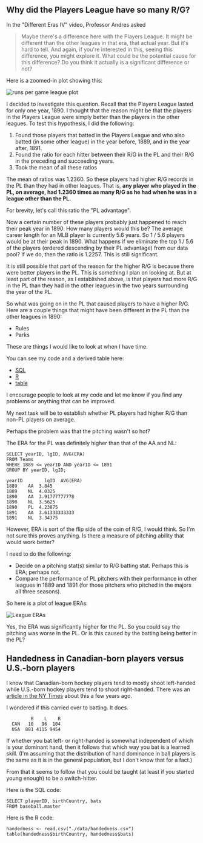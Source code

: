 Why did the Players League have so many R/G?
--------------------------------------------
In the "Different Eras IV" video, Professor Andres asked

> Maybe there's a difference here with the Players League. It might be
> different than the other leagues in that era, that actual year. But
> it's hard to tell. And again, if you're interested in this, seeing
> this difference, you might explore it. What could be the potential
> cause for this difference? Do you think it actually is a significant
> difference or not?

Here is a zoomed-in plot showing this:

![runs per game league plot](https://edxuploads.s3.amazonaws.com/14029396968096377.png)

I decided to investigate this question.  Recall that the Players League lasted for only one year, 1890.  I thought that the reason might be that the players in the Players League were simply better than the players in the other leagues.  To test this hypothesis, I did the following:

1. Found those players that batted in the Players League and who also batted (in some other league) in the year before, 1889, and in the year after, 1891.
2. Found the ratio for each hitter between their R/G in the PL and their R/G in the preceding and succeeding years.
3. Took the mean of all these ratios

The mean of ratios was 1.2360.  So these players had higher R/G records in the PL than they had in other leagues.  That is, **any player who played in the PL, on average, had 1.2360 times as many R/G as he had when he was in a league other than the PL.** 

For brevity, let's call this ratio the "PL advantage".  

Now a certain number of these players probably just happened to reach their peak year in 1890.  How many players would this be?  The average career length for an MLB player is currently 5.6 years.  So 1 / 5.6 players would be at their peak in 1890.  What happens if we eliminate the top 1 / 5.6 of the players (ordered descending by their PL advantage) from our data pool?  If we do, then the ratio is 1.2257.  This is still significant.

It is still possible that part of the reason for the higher R/G is because there were better players in the PL.  This is something I plan on looking at.  But at least part of the reason, as I established above, is that players had more R/G in the PL than they had in the other leagues in the two years surrounding the year of the PL.

So what was going on in the PL that caused players to have a higher R/G.  Here are a couple things that might have been different in the PL than the other leagues in 1890:

 - Rules
 - Parks

These are things I would like to look at when I have time.

You can see my code and a derived table here: 

 - [SQL](https://github.com/paul-reiners/sabermetrics-101/blob/master/src/PlayerRecords.sql)
 - [R](https://github.com/paul-reiners/sabermetrics-101/blob/master/src/player_records.R)
 - [table](https://github.com/paul-reiners/sabermetrics-101/blob/master/data/PlayerRecords.csv)

I encourage people to look at my code and let me know if you find any problems or anything that can be improved.

My next task will be to establish whether PL players had higher R/G than non-PL players on average.

  
Perhaps the problem was that the pitching wasn't so hot?

The ERA for the PL was definitely higher than that of the AA and NL:

    SELECT yearID, lgID, AVG(ERA)
    FROM Teams 
    WHERE 1889 <= yearID AND yearID <= 1891
    GROUP BY yearID, lgID;

    yearID        lgID	AVG(ERA)
    1889	AA	3.845
    1889	NL	4.0325
    1890	AA	3.91777777778
    1890	NL	3.5625
    1890	PL	4.23875
    1891	AA	3.61333333333
    1891	NL	3.34375

However, ERA is sort of the flip side of the coin of R/G, I would think.  So I'm not sure this proves anything.  Is there a measure of pitching ability that would work better?  

I need to do the following:

 - Decide on a pitching stat(s) similar to R/G batting stat.  Perhaps this is ERA; perhaps not.
 - Compare the performance of PL pitchers with their performance in other leagues in 1889 and 1891 (for those pitchers who pitched in the majors all three seasons).

So here is a plot of league ERAs:

![League ERAs](https://edxuploads.s3.amazonaws.com/1402940587400911.png)

Yes, the ERA was significantly higher for the PL.  So you could say the pitching was worse in the PL.  Or is this caused by the batting being better in the PL?


Handedness in Canadian-born players versus U.S.-born players
------------------------------------------------------------

I know that Canadian-born hockey players tend to mostly shoot left-handed while U.S.-born hockey players tend to shoot right-handed.  There was an [article in the NY Times][1] about this a few years ago.  

I wondered if this carried over to batting.  It does.

             B    L    R
      CAN   10   96  104
      USA  881 4115 9454

If whether you bat left- or right-handed is somewhat independent of which is your dominant hand, then it follows that which way you bat is a learned skill.  (I'm assuming that the distribution of hand dominance in ball players is the same as it is in the general population, but I don't know that for a fact.)

From that it seems to follow that you could be taught (at least if you started young enough) to be a switch-hitter.

Here is the SQL code:

    SELECT playerID, birthCountry, bats
    FROM baseball.master

Here is the R code:

    handedness <- read.csv("./data/handedness.csv")
    table(handedness$birthCountry, handedness$bats)


  [1]: http://www.nytimes.com/2010/02/16/sports/olympics/16lefty.html
